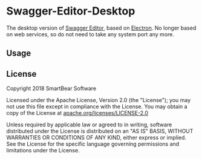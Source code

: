 # Swagger-Editor-Desktop

The desktop version of [Swagger Editor](https://github.com/swagger-api/swagger-editor), based on [Electron](https://github.com/electron/electron).
No longer based on web services, so do not need to take any system port any more.

## Usage



## License

Copyright 2018 SmartBear Software

Licensed under the Apache License, Version 2.0 (the "License");
you may not use this file except in compliance with the License.
You may obtain a copy of the License at [apache.org/licenses/LICENSE-2.0](http://www.apache.org/licenses/LICENSE-2.0)

Unless required by applicable law or agreed to in writing, software
distributed under the License is distributed on an "AS IS" BASIS,
WITHOUT WARRANTIES OR CONDITIONS OF ANY KIND, either express or implied.
See the License for the specific language governing permissions and
limitations under the License.